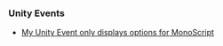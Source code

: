 ### Unity Events

- [My Unity Event only displays options for MonoScript](Unity%20Events/Incorrect%20Assignment.md)